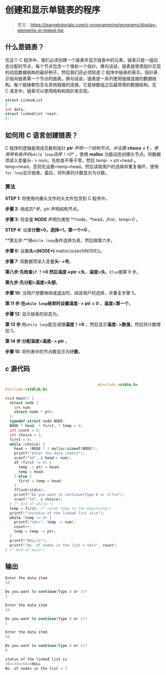 # 创建和显示单链表的程序

> 原文：<https://learnetutorials.com/c-programming/programs/display-elements-in-linked-list>

## 什么是链表？

在这个 C 程序中，我们必须创建一个链表并显示链表中的元素。链表只是一组动态分配的节点，每个节点包含一个值和一个指针。换句话说，链表是使用指针实现的动态数据结构的最好例子。然后我们还必须知道 C 程序中链表的表示。指针表示指向链表第一个节点的链表。换句话说，链表是一系列使用链接连接的数据结构。每个链接都包含与其他链接的连接。它是继数组之后最常用的数据结构。在 C 语言中，链表可以使用结构和指针来实现。

```c
struct LinkedList
{
int data;
struct linkedlist *next;
};

```

## 如何用 C 语言创建链表？

C 程序的逻辑是用成员数和指针 ***ptr** 声明一个结构节点，并设置 **choice = 1** 。使用带有条件**的`while loop`选择！=0** ，使用 **malloc** 功能动态创建头节点。将数据项读入变量头- > num。先检查不等于零，然后 temp- > ptr=head **，** temp=head，否则先设置=temp=head。然后读取用户的选择并重复循环，使用`for loop`显示链表。最后，将列表的计数显示为计数。

### 算法

**STEP 1:** 将使用内置头文件的头文件包含到 C 程序中。

**步骤 2:** 用成员**号，*ptr** 声明结构节点。

**步骤 3:** 将变量 **NODE** 声明为类型 **node，*head，*first，*temp=0** 。

**STEP 4:** 设置**计数=0，选择=1，第一个=0** 。

**第五步:**用`while loop`条件选择为真，然后做第六步。

**步骤 6:** 设置**头=(NODE*)** malloc(sizeof(NODE))。

**步骤 7:** 将数据项读入变量**头- >号**。

**第八步:**先检查`if` **！=0** 然后**温度->ptr =头**，**温度=头**。`Else`做第 9 步。

**第九步:**先分配**=温度=头部**。

**步骤 10:** 当用户想要继续或退出时，阅读用户的选择，并重复步骤 5。

**第 11 步:**在`while loop`结束时设置**温度- > ptr = 0** ，**温度=第一个**。

**步骤 12:** 显示链表的状态为。

**第 13 步**:用`while loop`配合调理**温度！=0** ，然后显示**温度- >数值**，然后将计数增加 1。

**第 14 步:**分配**温度=温度- > ptr** 。

**步骤 15:** 将列表中的节点数显示为**计数**。

## c 源代码

```c

                                          #include <stdio.h>
#include <stdlib.h>

void main() {
  struct node {
    int num;
    struct node * ptr;
  };
  typedef struct node NODE;
  NODE * head, * first, * temp = 0;
  int count = 0;
  int choice = 1;
  first = 0;
  while (choice) {
    head = (NODE * ) malloc(sizeof(NODE));
    printf("Enter the data item\n");
    scanf("%d", & head-> num);
    if (first != 0) {
      temp -> ptr = head;
      temp = head;
    } else {
      first = temp = head;
    }
    fflush(stdin);
    printf("Do you want to continue(Type 0 or 1)?\n");
    scanf("%d", & choice);
  } /* End of while */ 
  temp = first; /* reset temp to the beginning*/
  printf("\nstatus of the linked list is\n");
  while (temp != 0) {
    printf("%d=>", temp -> num);
    count++;
    temp = temp -> ptr;
  }
  printf("NULL\n");
  printf("No. of nodes in the list = %d\n", count);
} /* End of main*/

```

## 输出

```c
Enter the data item
10

Do you want to continue(Type 0 or 1)?
1

Enter the data item
34

Do you want to continue(Type 0 or 1)?
1

Enter the data item
56

Do you want to continue(Type 0 or 1)?
0

status of the linked list is
10=>34=>56=>NULL
No. of nodes in the list = 3
```